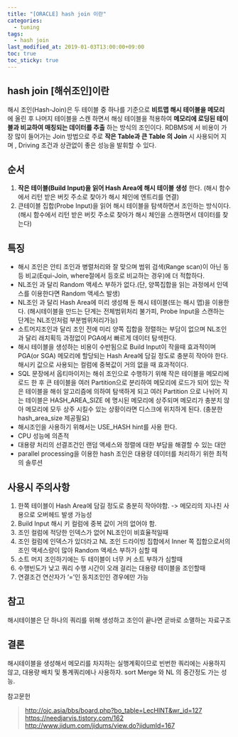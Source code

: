 ```yaml
---
title: "[ORACLE] hash join 이란"
categories:
  - tuning
tags:
  - hash join
last_modified_at: 2019-01-03T13:00:00+09:00
toc: true
toc_sticky: true
---
```


## hash join  [해쉬조인]이란
해시 조인(Hash-Join)은 두 테이블 중 하나를 기준으로 __비트맵 해시 테이블을 메모리__ 에 올린 후 나머지 테이블을 스캔 하면서 해싱 테이블을 적용하여 __메모리에 로딩된 테이블과 비교하여 매칭되는 데이터를 추출__ 하는 방식의 조인이다.
RDBMS에 서 비용이 가장 많이 들어가는 Join 방법으로 주로 __작은 Table과 큰 Table 의 Join__ 시 사용되어 지며 , Driving 조건과 상관없이 좋은 성능을 발휘할 수 있다.

## 순서
1. __작은 테이블(Build Input)을 읽어 Hash Area에 해시 테이블 생성__ 한다.
(해시 함수에서 리턴 받은 버킷 주소로 찾아가 해시 체인에 엔트리를 연결)
2. 큰테이블 집합(Probe Input)을 읽어 해시 테이블을 탐색하면서 조인하는 방식이다.
(해시 함수에서 리턴 받은 버킷 주소로 찾아가 해시 체인을 스캔하면서 데이터를 찾는다)

## 특징
- 해시 조인은 안티 조인과 병렬처리와 잘 맞으며 범위 검색(Range scan)이 아닌 동등 비교(Equi-Join, where절에서 등호로 비교하는 경우)에 더 적합하다.
-	NL조인 과 달리 Random 액세스 부하가 없다.(단, 양쪽집합을 읽는 과정에서 인덱스를 이용한다면 Random 액세스 발생)
- NL조인 과 달리 Hash Area에 미리 생성해 둔 해시 테이블(또는 해시 맵)을 이용한다.
(해시테이블을 만드는 단계는 전체범위처리 불가피, Probe Input을 스캔하는 단계는 NL조인처럼 부분범위처리가능)
- 소트머지조인과 달리 조인 전에 미리 양쪽 집합을 정렬하는 부담이 없으며 NL조인 과 달리 래치획득 과정없이 PGA에서 빠르게 데이터 탐색한다.
- 해시 테이블을 생성하는 비용이 수반됨으로 Build Input이 작을때 효과적이며 PGA(or SGA) 메모리에 할당되는 Hash Area에 담길 정도로 충분히 작아야 한다. 해시키 값으로 사용되는 컬럼에 중복값이 거의 없을 때 효과적이다.
- SQL 문장에서 옵티마이저는 해쉬 조인으로 수행하기 위해 작은 테이블을 메모리에 로드 한 후 큰 테이블을 여러 Partition으로 분리하여 메모리에 로드가 되어 있는 작은 테이블을 해쉬 알고리즘에 의하여 탐색하게 되고 여러 Partition 으로 나뉘어 지는 테이블은 HASH_AREA_SIZE 에 명시된 메모리에 상주되며 메모리가 충분치 않아 메모리에 모두 상주 시킬수 있는 상황이라면 디스크에 위치하게 된다. (충분한 hash_area_size 제공필요)
- 해시조인을 사용하기 위해서는 USE_HASH hint를 사용 한다.
- CPU 성능에 의존적
- 대용량 처리의 선결조건인 랜덤 액세스와 정렬에 대한 부담을 해결할 수 있는 대안
- parallel processing을 이용한 hash 조인은 대용량 데이터를 처리하기 위한 최적의 솔루션

## 사용시 주의사항
1. 한쪽 테이블이 Hash Area에 담길 정도로 충분히 작아야함. -> 메모리의 지나친 사용으로 오버헤드 발생 가능성
2. Build Input 해시 키 컬럼에 중복 값이 거의 없어야 함.
3. 조인 컬럼에 적당한 인덱스가 없어 NL조인이 비효율적일때
4. 조인 컬럼에 인덱스가 있더라고 NL 조인 드라이빙 집합에서 Inner 쪽 집합으로서의 조인 액세스량이 많아 Random 액세스 부하가 심할 때
5. 소트 머지 조인하기에는 두 테이블이 너무 커 소트 부하가 심할때
6. 수행빈도가 낮고 쿼리 수행 시간이 오래 걸리는 대용량 테이블을 조인할때
7. 연결조건 연산자가 ‘=’인 동치조인인 경우에만 가능

## 참고
해시테이블은 단 하나의 쿼리를 위해 생성하고 조인이 끝나면 곧바로 소멸하는 자료구조


## 결론
해시테이블을 생성해서 메모리를 차지하는 실행계획이므로 빈번한 쿼리에는 사용하지 않고, 대용량 배치 및 통계쿼리에나 사용하자.
sort Merge 와 NL 의 중간정도 가는 성능.


참고문헌
> http://ojc.asia/bbs/board.php?bo_table=LecHINT&wr_id=127
> https://needjarvis.tistory.com/162
> http://www.jidum.com/jidums/view.do?jidumId=167
